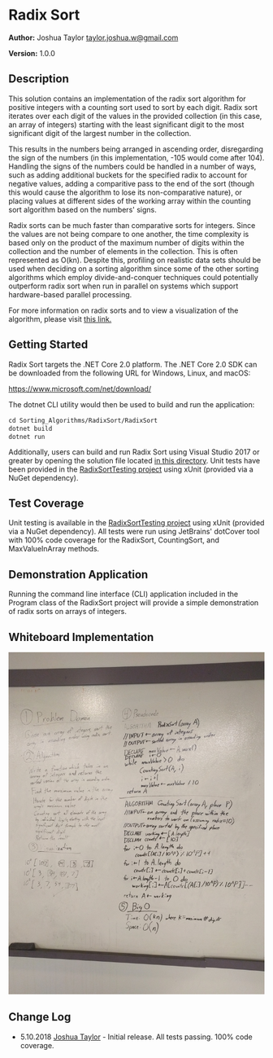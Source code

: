 # Radix Sort

**Author:** Joshua Taylor <taylor.joshua.w@gmail.com>

**Version:** 1.0.0

## Description

This solution contains an implementation of the radix sort algorithm for
positive integers with a counting sort used to sort by each digit. Radix sort
iterates over each digit of the values in the provided collection (in
this case, an array of integers) starting with the least significant digit
to the most significant digit of the largest number in the collection.

This results in the numbers being arranged in ascending order, disregarding the
sign of the numbers (in this implementation, -105 would come after 104).
Handling the signs of the numbers could be handled in a number of ways,
such as adding additional buckets for the specified radix to account for
negative values, adding a comparitive pass to the end of the sort (though this
would cause the algorithm to lose its non-comparative nature), or placing
values at different sides of the working array within the counting sort
algorithm based on the numbers' signs.

Radix sorts can be much faster than comparative sorts for integers. Since the
values are not being compare to one another, the time complexity is based
only on the product of the maximum number of digits within the collection and
the number of elements in the collection. This is often represented as O(kn).
Despite this, profiling on realistic data sets should be used when deciding
on a sorting algorithm since some of the other sorting algorithms which employ
divide-and-conquer techniques could potentially outperform radix sort when run
in parallel on systems which support hardware-based parallel processing.

For more information on radix sorts and to view a visualization of the
algorithm, please visit [this link.](https://visualgo.net/en/sorting?slide=15)

## Getting Started

Radix Sort targets the .NET Core 2.0 platform. The .NET Core 2.0 SDK can be
downloaded from the following URL for Windows, Linux, and macOS:

https://www.microsoft.com/net/download/

The dotnet CLI utility would then be used to build and run the application:

    cd Sorting_Algorithms/RadixSort/RadixSort
    dotnet build
    dotnet run

Additionally, users can build and run Radix Sort using Visual Studio 2017 or
greater by opening the solution file located
[in this directory](/Sorting_Algorithms/RadixSort). Unit tests have been
provided in the
[RadixSortTesting project](/Sorting_Algorithms/RadixSort/RadixSortTesting) using xUnit
(provided via a NuGet dependency).

## Test Coverage

Unit testing is available in the
[RadixSortTesting project](/Sorting_Algorithms/RadixSort/RadixSortTesting)
using xUnit (provided via a NuGet dependency). All tests were run using
JetBrains' dotCover tool with 100% code coverage for the RadixSort,
CountingSort, and MaxValueInArray methods.

## Demonstration Application

Running the command line interface (CLI) application included in the Program
class of the RadixSort project will provide a simple demonstration of
radix sorts on arrays of integers.

## Whiteboard Implementation

![Whiteboard Photo](/assets/RadixSort.jpg)

## Change Log
- 5.10.2018 [Joshua Taylor](mailto:taylor.joshua.w@gmail.com) - Initial release.
All tests passing. 100% code coverage.
